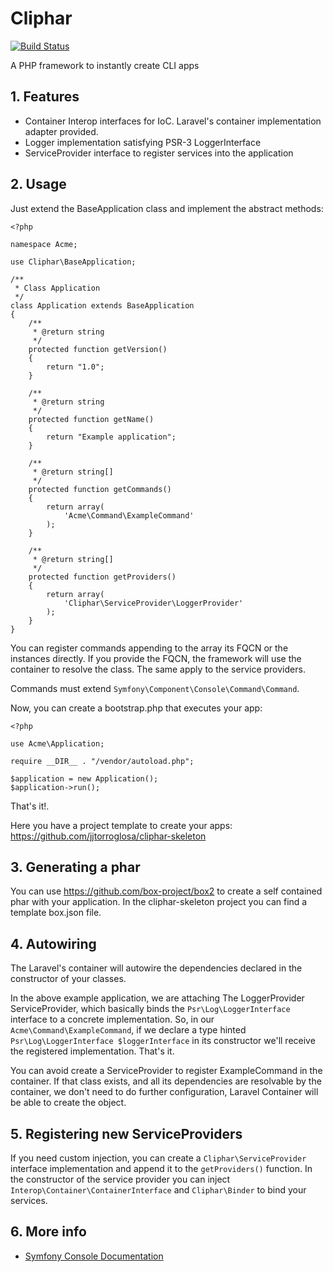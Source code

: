 # Cliphar

[![Build Status](https://travis-ci.org/jjtorroglosa/cliphar.svg?branch=master)](https://travis-ci.org/jjtorroglosa/cliphar)

A PHP framework to instantly create CLI apps

## 1. Features

- Container Interop interfaces for IoC. Laravel's container implementation adapter provided.
- Logger implementation satisfying PSR-3 LoggerInterface
- ServiceProvider interface to register services into the application

## 2. Usage

Just extend the BaseApplication class and implement the abstract methods:

    <?php

    namespace Acme;

    use Cliphar\BaseApplication;

    /**
     * Class Application
     */
    class Application extends BaseApplication
    {
        /**
         * @return string
         */
        protected function getVersion()
        {
            return "1.0";
        }

        /**
         * @return string
         */
        protected function getName()
        {
            return "Example application";
        }

        /**
         * @return string[]
         */
        protected function getCommands()
        {
            return array(
                'Acme\Command\ExampleCommand'
            );
        }

        /**
         * @return string[]
         */
        protected function getProviders()
        {
            return array(
                'Cliphar\ServiceProvider\LoggerProvider'
            );
        }
    }

You can register commands appending to the array its FQCN or the instances directly. If you provide the FQCN,
the framework will use the container to resolve the class.  The same apply to the service providers.

Commands must extend `Symfony\Component\Console\Command\Command`.

Now, you can create a bootstrap.php that executes your app:

    <?php

    use Acme\Application;

    require __DIR__ . "/vendor/autoload.php";

    $application = new Application();
    $application->run();

That's it!.

Here you have a project template to create your apps: https://github.com/jjtorroglosa/cliphar-skeleton

## 3. Generating a phar

You can use https://github.com/box-project/box2 to create a self contained phar with your application.
In the cliphar-skeleton project you can find a template box.json file.

## 4. Autowiring

The Laravel's container will autowire the dependencies declared in the constructor of your classes.

In the above example application, we are attaching The LoggerProvider ServiceProvider, which basically
binds the `Psr\Log\LoggerInterface` interface to a concrete implementation. So, in our
`Acme\Command\ExampleCommand`, if we declare a type hinted `Psr\Log\LoggerInterface $loggerInterface`
in its constructor we'll receive the registered implementation. That's it.

You can avoid create a ServiceProvider to register ExampleCommand in the container. If that class exists,
and all its dependencies are resolvable by the container, we don't need to do further configuration,
Laravel Container will be able to create the object.

## 5. Registering new ServiceProviders

If you need custom injection, you can create a `Cliphar\ServiceProvider` interface implementation
and append it to the `getProviders()` function. In the constructor of the service provider you
can inject `Interop\Container\ContainerInterface` and `Cliphar\Binder` to bind your services.

## 6. More info

- [Symfony Console Documentation](http://symfony.com/doc/current/components/console/introduction.html)
